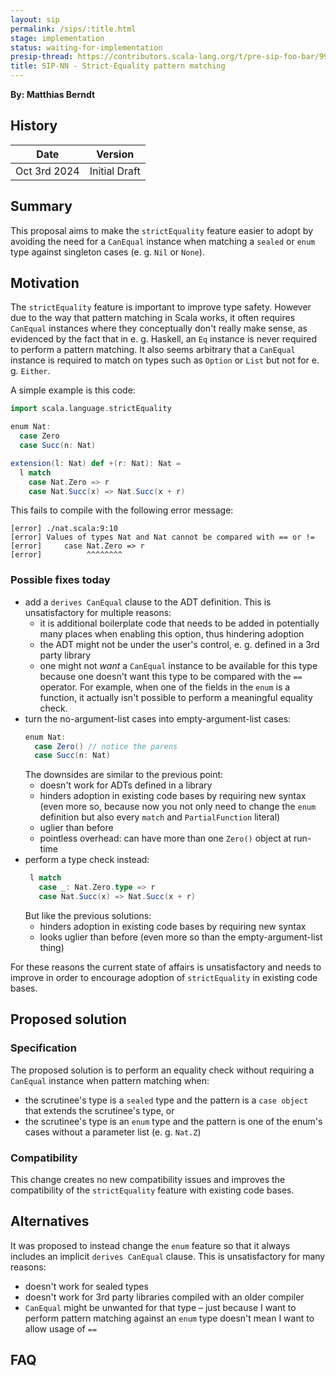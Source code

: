 ```yaml
---
layout: sip
permalink: /sips/:title.html
stage: implementation
status: waiting-for-implementation
presip-thread: https://contributors.scala-lang.org/t/pre-sip-foo-bar/9999
title: SIP-NN - Strict-Equality pattern matching
---
```


**By: Matthias Berndt**

## History

| Date          | Version            |
|---------------|--------------------|
| Oct 3rd  2024 | Initial Draft      |

## Summary

This proposal aims to make the `strictEquality` feature easier to adopt by avoiding the need for a `CanEqual` instance
when matching a `sealed` or `enum` type against singleton cases (e. g. `Nil` or `None`).

## Motivation

The `strictEquality` feature is important to improve type safety. However due to the way that pattern matching in
Scala works, it often requires `CanEqual` instances where they conceptually don't really make sense, as evidenced
by the fact that in e. g. Haskell, an `Eq` instance is never required to perform a pattern matching.
It also seems arbitrary that a `CanEqual` instance is required to match on types such as `Option` or `List` but
not for e. g. `Either`.


A simple example is this code:

```scala
import scala.language.strictEquality

enum Nat:
  case Zero
  case Succ(n: Nat)

extension(l: Nat) def +(r: Nat): Nat =
  l match
    case Nat.Zero => r
    case Nat.Succ(x) => Nat.Succ(x + r)
```
This fails to compile with the following error message:

```
[error] ./nat.scala:9:10
[error] Values of types Nat and Nat cannot be compared with == or !=
[error]     case Nat.Zero => r
[error]          ^^^^^^^^
```
### Possible fixes today
 - add a `derives CanEqual` clause to the ADT definition. This is unsatisfactory for multiple reasons:
   - it is additional boilerplate code that needs to be added in potentially many places when enabling this option, thus hindering adoption
   - the ADT might not be under the user's control, e. g. defined in a 3rd party library
   - one might not *want* a `CanEqual` instance to be available for this type because one doesn't want this type to be compared with the `==`
     operator. For example, when one of the fields in the `enum` is a function, it actually isn't possible to perform a meaningful equality check.
 - turn the no-argument-list cases into empty-argument-list cases:
   ```scala
   enum Nat:
     case Zero() // notice the parens
     case Succ(n: Nat)
   ```
   The downsides are similar to the previous point:
   - doesn't work for ADTs defined in a library
   - hinders adoption in existing code bases by requiring new syntax (even more so, because now you not only need to change the `enum` definition but also every `match` and `PartialFunction` literal)
   - uglier than before
   - pointless overhead: can have more than one `Zero()` object at run-time
 - perform a type check instead:
   ```scala
    l match
      case _: Nat.Zero.type => r
      case Nat.Succ(x) => Nat.Succ(x + r)
   ```
   But like the previous solutions:
   - hinders adoption in existing code bases by requiring new syntax
   - looks uglier than before (even more so than the empty-argument-list thing)
     
For these reasons the current state of affairs is unsatisfactory and needs to improve in order to encourage adoption of `strictEquality` in existing code bases.
## Proposed solution

### Specification

The proposed solution is to perform an equality check without requiring a `CanEqual` instance when pattern matching when:
 - the scrutinee's type is a `sealed` type and the pattern is a `case object` that extends the scrutinee's type, or
 - the scrutinee's type is an `enum` type and the pattern is one of the enum's cases without a parameter list (e. g. `Nat.Z`)

### Compatibility

This change creates no new compatibility issues and improves the compatibility of the `strictEquality` feature with existing code bases.

## Alternatives

It was proposed to instead change the `enum` feature so that it always includes an implicit `derives CanEqual` clause. This is unsatisfactory for many reasons:
 - doesn't work for sealed types
 - doesn't work for 3rd party libraries compiled with an older compiler
 - `CanEqual` might be unwanted for that type – just because I want to perform pattern matching against an `enum` type doesn't mean I want to allow usage of `==`
 
## FAQ

